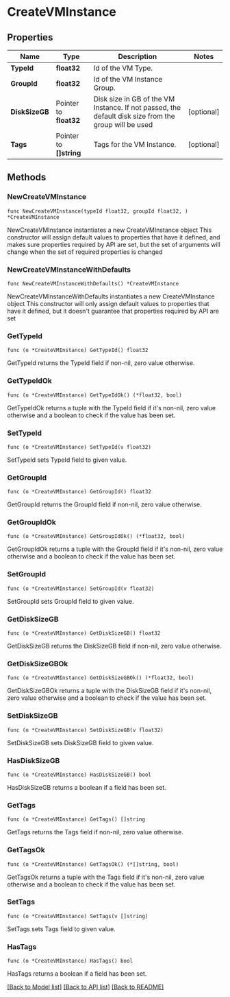 # CreateVMInstance

## Properties

Name | Type | Description | Notes
------------ | ------------- | ------------- | -------------
**TypeId** | **float32** | Id of the VM Type. | 
**GroupId** | **float32** | Id of the VM Instance Group. | 
**DiskSizeGB** | Pointer to **float32** | Disk size in GB of the VM Instance. If not passed, the default disk size from the group will be used | [optional] 
**Tags** | Pointer to **[]string** | Tags for the VM Instance. | [optional] 

## Methods

### NewCreateVMInstance

`func NewCreateVMInstance(typeId float32, groupId float32, ) *CreateVMInstance`

NewCreateVMInstance instantiates a new CreateVMInstance object
This constructor will assign default values to properties that have it defined,
and makes sure properties required by API are set, but the set of arguments
will change when the set of required properties is changed

### NewCreateVMInstanceWithDefaults

`func NewCreateVMInstanceWithDefaults() *CreateVMInstance`

NewCreateVMInstanceWithDefaults instantiates a new CreateVMInstance object
This constructor will only assign default values to properties that have it defined,
but it doesn't guarantee that properties required by API are set

### GetTypeId

`func (o *CreateVMInstance) GetTypeId() float32`

GetTypeId returns the TypeId field if non-nil, zero value otherwise.

### GetTypeIdOk

`func (o *CreateVMInstance) GetTypeIdOk() (*float32, bool)`

GetTypeIdOk returns a tuple with the TypeId field if it's non-nil, zero value otherwise
and a boolean to check if the value has been set.

### SetTypeId

`func (o *CreateVMInstance) SetTypeId(v float32)`

SetTypeId sets TypeId field to given value.


### GetGroupId

`func (o *CreateVMInstance) GetGroupId() float32`

GetGroupId returns the GroupId field if non-nil, zero value otherwise.

### GetGroupIdOk

`func (o *CreateVMInstance) GetGroupIdOk() (*float32, bool)`

GetGroupIdOk returns a tuple with the GroupId field if it's non-nil, zero value otherwise
and a boolean to check if the value has been set.

### SetGroupId

`func (o *CreateVMInstance) SetGroupId(v float32)`

SetGroupId sets GroupId field to given value.


### GetDiskSizeGB

`func (o *CreateVMInstance) GetDiskSizeGB() float32`

GetDiskSizeGB returns the DiskSizeGB field if non-nil, zero value otherwise.

### GetDiskSizeGBOk

`func (o *CreateVMInstance) GetDiskSizeGBOk() (*float32, bool)`

GetDiskSizeGBOk returns a tuple with the DiskSizeGB field if it's non-nil, zero value otherwise
and a boolean to check if the value has been set.

### SetDiskSizeGB

`func (o *CreateVMInstance) SetDiskSizeGB(v float32)`

SetDiskSizeGB sets DiskSizeGB field to given value.

### HasDiskSizeGB

`func (o *CreateVMInstance) HasDiskSizeGB() bool`

HasDiskSizeGB returns a boolean if a field has been set.

### GetTags

`func (o *CreateVMInstance) GetTags() []string`

GetTags returns the Tags field if non-nil, zero value otherwise.

### GetTagsOk

`func (o *CreateVMInstance) GetTagsOk() (*[]string, bool)`

GetTagsOk returns a tuple with the Tags field if it's non-nil, zero value otherwise
and a boolean to check if the value has been set.

### SetTags

`func (o *CreateVMInstance) SetTags(v []string)`

SetTags sets Tags field to given value.

### HasTags

`func (o *CreateVMInstance) HasTags() bool`

HasTags returns a boolean if a field has been set.


[[Back to Model list]](../README.md#documentation-for-models) [[Back to API list]](../README.md#documentation-for-api-endpoints) [[Back to README]](../README.md)


